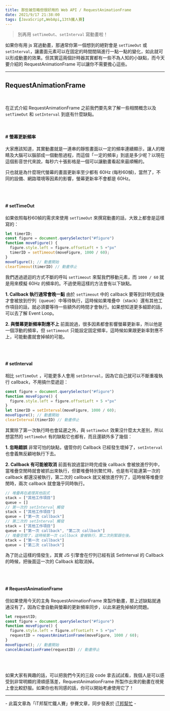 ```yaml
---
title: 那些被忽略但很好用的 Web API / RequestAnimationFrame
date: 2021/9/17 21:38:00
tags: [JavaScript,WebApi,13th鐵人賽]
---
```

> 別再用 `setTimeOut`、`setInterval` 寫動畫啦！

如果你有用 js 寫過動畫，那通常你第一個想到的絕對會是 `setTimeOut` 或 `setInterval`，讓畫面元素可以在固定的時間間隔進行一點一點的變化，如此就可以形成動畫的效果。但其實這兩個計時器其實都有一些不為人知的小缺點，而今天要介紹的 RequestAnimationFrame 可以讓你不需要擔心這些。

---

## RequestAnimationFrame

<br/>

在正式介紹 RequestAnimationFrame 之前我們要先來了解一些相關概念以及 `setTimeOut` 和 `setInterval` 到底有什麼缺點。

<br/>

#### # 螢幕更新頻率
大家應該知道，其實動畫就是一連串的靜態畫面以一定的頻率連續顯示，讓人的眼睛及大腦可以腦部成一個動態過程，而這個「一定的頻率」到底是多少呢？以現在這個影音世代來說，每秒六十張影格是一個可以讓動畫看起來最順暢的。

只也就是為什麼現代螢幕的畫面更新率至少都有 60Hz (每秒60幀)，當然了，不同的設備、網路環境等因素的影響，螢幕更新率不會都是 60Hz。

<br/><br/>

#### # setTimeOut
如果依照每秒60幀的需求來使用 `setTimeOut` 來撰寫動畫的話，大致上都會是這樣寫的：

```javascript
let timerID;
const figure = document.querySelector("#figure")
function moveFigure() {
  figure.style.left = figure.offsetLeft + 5 +"px"
  timerID = setTimeout(moveFigure, 1000 / 60);
}
moveFigure(); // 動畫開始
clearTimeout(timerID) // 動畫停止
```

我們透過遞迴的方式不斷的呼叫 `setTimeout` 來幫我們移動元素，而 `1000 / 60` 就是用來模擬 60Hz 的頻率的。不過使用這樣的方法會有以下缺點。

**1. Callback 執行通常會晚一點**
由於 `setTimeout` 中的 callback 要等到計時完成後才會被放到佇列（queue）中等待執行，這時候如果堆疊中（stack）還有其他工作項目的話，就必須要等待一些額外的時間才會執行。如果想知道更多細節的話，可以去了解 Event Loop。

**2. 與螢幕更新頻率對應不上**
前面說過，很多因素都會影響螢幕更新率，所以他是一個浮動的頻率，但 `setTimeout` 只能設定固定頻率，這時候如果跟更新率對應不上，可能動畫就會掉幀的可能。

<br/><br/>

#### # setInterval
相比 `setTimeOut` ，可能更多人會用 `setInterval`，因為它自己就可以不斷重複執行 callback，不用搞什麼遞迴：

```javascript
const figure = document.querySelector("#figure")
function moveFigure() {
  figure.style.left = figure.offsetLeft + 5 +"px"
}
let timerID = setInterval(moveFigure, 1000 / 60);
moveFigure(); // 動畫開始
clearInterval(timerID) // 動畫停止
```

其實除了第一次執行時也會延遲之外，與 `setTimeOut` 效果沒什麼太大差別，所以想當然的 `setTimeOut` 有的缺點它也都有，而且還額外多了幾個：

**1. 忽略錯誤**
非常可怕的缺點，儘管你的 Callback 已經發生壞掉了，`setInterval` 也會義無反顧地執行下去。

**2. Callback 有可能被取消**
前面有說過當計時完成後 callback 會被放進佇列中，當堆疊空閒時就會被抓出來執行，但要堆疊特別繁忙時，也是有可能連第一次的 callback 都還沒被執行，第二次的 callback 就又被放進佇列了，這時候等堆疊空閒時，兩次 callback 就會幾乎同時執行。

```javascript
// 堆疊再在處理其他函式
stack = ["其他工作項目"]
queue = []
// 第一次的 setInterval 觸發
stack = ["其他工作項目"]
queue = ["第一次 callback"]
// 第二次的 setInterval 觸發
stack = ["其他工作項目"]
queue = ["第一次 callback", "第二次 callback"]
// 堆疊空閒了，這時候第一次 callback 會被執行，第二次則緊跟在後。
stack = ["第一次 callback"]
queue = ["第二次 callback"]
```

為了防止這樣的情發生，其實 JS 引擎會在佇列已經有該 SetInterval 的 Callback 的時候，把後面這一次的 Callback 給取消掉。

<br/><br/>

#### # RequestAnimationFrame
但如果使用今天的主角 RequestAnimationFrame 來製作動畫，那上述缺點就通通沒有了，因為它會自動與螢幕的更新頻率同步，以此來避免掉幀的問題。

```javascript
let requestID;
const figure = document.querySelector("#figure")
function moveFigure() {
  figure.style.left = figure.offsetLeft + 5 +"px"
  requestID = requestAnimationFrame(moveFigure, 1000 / 60);
}
moveFigure(); // 動畫開始
cancelAnimationFrame(requestID) // 動畫停止
```



<br/><br/>

如果大家有興趣的話，可以把我們今天的三段 code 拿去試試看，我個人是可以感受到非常明顯的滑順感落差，RequestAnimationFrame 所製作出來的動畫在視覺上會比較舒服。如果你也有同感的話，你可以開始考慮使用它了！

---

\- 此篇文章為「iT邦幫忙鐵人賽」參賽文章，同步發表於 [iT邦幫忙](https://ithelp.ithome.com.tw/articles/10236987) -
